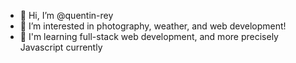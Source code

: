 - 👋 Hi, I’m @quentin-rey
- 👀 I’m interested in photography, weather, and web development!
- 🌱 I'm learning full-stack web development, and more precisely Javascript currently
<!---
- 💞️ I’m looking to collaborate on 
- 📫 How to reach me : -
--->

<!---
quentin-rey/quentin-rey is a ✨ special ✨ repository because its `README.md` (this file) appears on your GitHub profile.
You can click the Preview link to take a look at your changes.
--->

